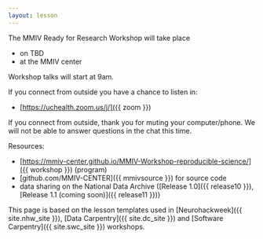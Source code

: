 ```yaml
---
layout: lesson
---
```

The MMIV Ready for Research Workshop will take place
- on TBD
- at the MMIV center

Workshop talks will start at 9am.

If you connect from outside you have a chance to listen in:
- [https://uchealth.zoom.us/j/]({{ zoom }})

If you connect from outside, thank you for muting your computer/phone. We will not be able to answer questions in the chat this time.

Resources:
- [https://mmiv-center.github.io/MMIV-Workshop-reproducible-science/]({{ workshop }}) (program)
- [github.com/MMIV-CENTER]({{ mmivsource }}) for source code
- data sharing on the National Data Archive ([Release 1.0]({{ release10 }}), [Release 1.1 (coming soon)]({{ release11 }}))

This page is based on the lesson templates used in [Neurohackweek]({{ site.nhw_site }}), [Data Carpentry]({{ site.dc_site }})
and [Software Carpentry]({{ site.swc_site }}) workshops.
